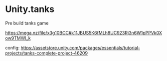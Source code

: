 # Unity.tanks
Pre build tanks game



https://mega.nz/file/x3g10BCC#k11JBUS5K6fMLh8UC923Rj3n6W1pPPVk0Xow9TMWl_k

config:
https://assetstore.unity.com/packages/essentials/tutorial-projects/tanks-complete-project-46209
